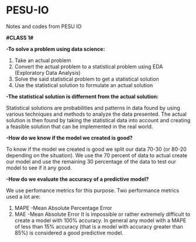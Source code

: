 # PESU-IO
Notes and codes from PESU IO 

<b>#CLASS 1#</b>

<b>-To solve a problem using data science:</b>
1. Take an actual problem
2. Convert the actual problem to a statistical problem using EDA (Exploratory Data Analysis)
3. Solve the said statistical problem to get a statistical solution
4. Use the statistical solution to formulate an actual solution


<b>-The statistical solution is differnent from the actual solution:</b>

Statistical solutions are probabilities and patterns in data found by using various techniques and methods to analyze the data presented.
The actual solution is then found by taking the statistical data into account and creating a feasible solution that can be implemented in the real world.


<b>-How do we know if the model we created is good?</b>
  
To know if the model we created is good we split our data 70-30 (or 80-20 depending on the situation). We use the 70 percent of data to actual create our model and use the remaining 30 percentage of the data to test our model to see if it any good.


<b>-How do we evaluate the accuracy of a predictive model?</b>
  
We use perfomance metrics for this purpose. Two performance metrics used a lot are:
1. MAPE -Mean Absolute Percentage Error
2. MAE -Mean Absolute Error
It is impossible or rather extremely difficult to create a model with 100% accuracy. In general any model with a MAPE of less than 15% accuracy (that is a model with accuracy greater than 85%) is considered a good predictive model.

